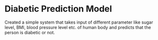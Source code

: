 # Diabetic Prediction Model
Created a simple system that takes input of different parameter like sugar level, BMI, blood pressure level etc. of human body and predicts that the person is diabetic or not.
